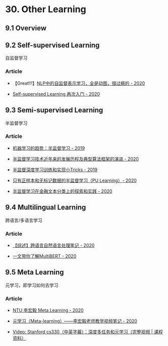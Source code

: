# 30. Other Learning

## 9.1 Overview


## 9.2 Self-supervised Learning

自监督学习

### Article

- 【Great!!!】[NLP中的自监督表示学习，全是动图，很过瘾的 - 2020](https://mp.weixin.qq.com/s/CDBATYB_3Abf6950jiA-Sg)

- [Self-supervised Learning 再次入门 - 2020](https://zhuanlan.zhihu.com/p/108906502)


## 9.3 Semi-supervised Learning

半监督学习

### Article

- [机器学习的趋势：半监督学习 - 2019](https://zhuanlan.zhihu.com/p/67692664)

- [半监督学习技术近年来的发展历程及典型算法框架的演进 - 2020](https://zhuanlan.zhihu.com/p/138085660)

- [半监督深度学习训练和实现小Tricks - 2019](https://zhuanlan.zhihu.com/p/100252944)

- [只有正样本和无标记数据的半监督学习（PU Learning）- 2020](https://mp.weixin.qq.com/s/GhIwGR0F-XqmD2Qm-Qt4zA)

- [半监督学习在金融文本分类上的探索和实践 - 2020](https://mp.weixin.qq.com/s/7EazF26teBSg0_XvWtKdUg)


## 9.4 Multilingual Learning

跨语言/多语言学习

### Article

- [【综述】跨语言自然语言处理笔记 - 2020](https://mp.weixin.qq.com/s/qS1KjqwW-Th0VWDsRlWU5Q)

 - [一文带你了解MultiBERT - 2020](https://mp.weixin.qq.com/s/BvM5zx-3XrsZj8BQ5WEa4A)


## 9.5 Meta Learning

元学习，即学习如何去学习

### Article

- [NTU 李宏毅 Meta Learning - 2020](https://zhuanlan.zhihu.com/p/104412958)

- [元学习（Meta-learning）——李宏毅老师教学视频笔记 - 2020](https://zhuanlan.zhihu.com/p/108503451)

- [Video: Stanford cs330（中英字幕）：深度多任务和元学习（完整视频 | 课程资料）](https://www.bilibili.com/video/BV1He411s7K4)
